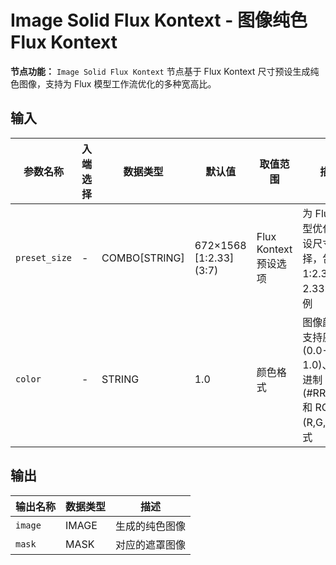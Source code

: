 # Image Solid Flux Kontext - 图像纯色 Flux Kontext

**节点功能：** `Image Solid Flux Kontext` 节点基于 Flux Kontext 尺寸预设生成纯色图像，支持为 Flux 模型工作流优化的多种宽高比。

## 输入

| 参数名称 | 入端选择 | 数据类型 | 默认值 | 取值范围 | 描述 |
| -------- | -------- | -------- | ------ | -------- | ---- |
| `preset_size` | - | COMBO[STRING] | 672×1568 [1:2.33] (3:7) | Flux Kontext 预设选项 | 为 Flux 模型优化的预设尺寸选择，包含从 1:2.33 到 2.33:1 的比例 |
| `color` | - | STRING | 1.0 | 颜色格式 | 图像颜色，支持灰度值 (0.0-1.0)、十六进制 (#RRGGBB) 和 RGB (R,G,B) 格式 |

## 输出

| 输出名称 | 数据类型 | 描述 |
|---------|----------|------|
| `image` | IMAGE | 生成的纯色图像 |
| `mask` | MASK | 对应的遮罩图像 |